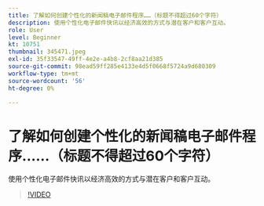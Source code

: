 ```yaml
---
title: 了解如何创建个性化的新闻稿电子邮件程序……（标题不得超过60个字符）
description: 使用个性化电子邮件快讯以经济高效的方式与潜在客户和客户互动。
role: User
level: Beginner
kt: 10751
thumbnail: 345471.jpeg
exl-id: 35f33547-49ff-4e2e-a4b8-2cf8aa21d385
source-git-commit: 98ead59ff285e4133e4d5f0668f5724a9d680309
workflow-type: tm+mt
source-wordcount: '56'
ht-degree: 0%

---
```


# 了解如何创建个性化的新闻稿电子邮件程序……（标题不得超过60个字符）

使用个性化电子邮件快讯以经济高效的方式与潜在客户和客户互动。

>[!VIDEO](https://video.tv.adobe.com/v/345471/?quality=12&learn=on)
